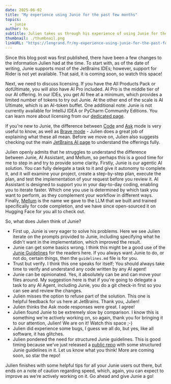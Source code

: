 ```yaml
---
date: 2025-06-02
title: "My experience using Junie for the past few months"
topics:
  - junie
author: hs
subtitle: Julien takes us through his experience of using Junie for the first time.
thumbnail: ./thumbnail.png
linkURL: "https://lengrand.fr/my-experience-using-junie-for-the-past-few-months/"
---
```


Since this blog post was first published, there have been a few changes to the information Julien had at the time. To start with, as of the date of writing, Junie supports most of the JetBrains IDEs; however, support for Rider is not yet available. That said, it is coming soon, so watch this space!

Next, we need to discuss licensing. If you have the All Products Pack or dotUltimate, you will also have AI Pro included. AI Pro is the middle tier of our AI offering. In our IDEs, you get AI free at a minimum, which provides a limited number of tokens to try out Junie. At the other end of the scale is AI Ultimate, which is an AI-token buffet. One additional note: Junie is not currently available for IntelliJ IDEA or PyCharm Community Editions. You can learn more about licensing from our [dedicated page](https://www.jetbrains.com/help/ai-assistant/licensing-and-subscriptions.html).

If you're new to Junie, the difference between [Code](https://www.jetbrains.com/help/junie/code-mode.html) and [Ask](https://www.jetbrains.com/help/junie/ask-mode.html) mode is very useful to know, as well as [Brave mode](https://www.jetbrains.com/help/junie/code-mode.html#brave-mode) - Julien does a great job of explaining what these all mean. Before we move on, Julien also suggests checking out the main [JetBrains AI page](https://www.jetbrains.com/ai/) to understand the offerings fully.

Julien openly admits that he struggles to understand the difference between Junie, AI Assistant, and Mellum, so perhaps this is a good time for me to step in and try to provide some clarity. Firstly, Junie is our agentic AI solution. You can fully delegate a task to it and give it autonomy to complete it, and it will examine your project, create a step-by-step plan, execute the plan, and test the implementation of your request before you review it. AI Assistant is designed to support you in your day-to-day coding, enabling you to iterate faster. Which one you use is determined by which task you want to perform, as they complement your workflow in different ways. Finally, [Mellum](https://huggingface.co/JetBrains/Mellum-4b-base) is the name we gave to the LLM that we built and trained specifically for code completion, and we have since open-sourced it on Hugging Face for you all to check out.

So, what does Julien think of Junie?

- First up, Junie is very eager to solve his problems. Here we see Julien iterate on the prompts provided to Junie, including specifying what he didn't want in the implementation, which improved the result.
- Junie can get some basics wrong. I think this might be a good use of the [Junie Guidelines](https://www.jetbrains.com/help/junie/customize-guidelines.html) for the readers here. If you always want Junie to do, or not do, certain things, then the `guidelines.md` file is for you.
- Trust but verify. I think this one speaks for itself; You should always take time to verify and understand any code written by any AI agent!
- Junie can be opinionated. Yes, it absolutely can be and can move your files around. My suggestion here is that if you're going to delegate a task to any AI Agent, including Junie, you do a git check-in first so you can see and review the changes.
- Julien misses the option to refuse part of the solution. This one is helpful feedback for us here at JetBrains. Thank you, Julien!
- Julien thinks the Ask mode responses were great. I agree!
- Julien found Junie to be extremely slow by comparison. I know this is something we're actively working on, so again, thank you for bringing it to our attention, Julien! We are on it! Watch this space ;-)
- Julien did experience some bugs, I guess we all do, but yes, like all software, it has glitches.
- Julien pondered the need for structured Junie guidelines. This is good timing because we've just released a [public repo](https://github.com/JetBrains/junie-guidelines) with some structured Junie guidelines in it. Let us know what you think! More are coming soon, so star the repo!

Julien finishes with some helpful tips for all your Junie users out there, but ends on a note of caution regarding speed, which, again, you can expect to improve as we're actively working on it. Go ahead and give Junie a go!
